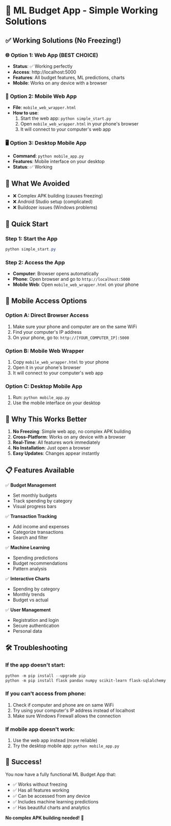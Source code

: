 # 🎉 ML Budget App - Simple Working Solutions

## ✅ **Working Solutions (No Freezing!)**

### 🌐 **Option 1: Web App (BEST CHOICE)**
- **Status**: ✅ Working perfectly
- **Access**: http://localhost:5000
- **Features**: All budget features, ML predictions, charts
- **Mobile**: Works on any device with a browser

### 📱 **Option 2: Mobile Web App**
- **File**: `mobile_web_wrapper.html`
- **How to use**: 
  1. Start the web app: `python simple_start.py`
  2. Open `mobile_web_wrapper.html` in your phone's browser
  3. It will connect to your computer's web app

### 🖥️ **Option 3: Desktop Mobile App**
- **Command**: `python mobile_app.py`
- **Features**: Mobile interface on your desktop
- **Status**: ✅ Working

## 🚫 **What We Avoided**
- ❌ Complex APK building (causes freezing)
- ❌ Android Studio setup (complicated)
- ❌ Buildozer issues (Windows problems)

## 🚀 **Quick Start**

### **Step 1: Start the App**
```powershell
python simple_start.py
```

### **Step 2: Access the App**
- **Computer**: Browser opens automatically
- **Phone**: Open browser and go to `http://localhost:5000`
- **Mobile Web**: Open `mobile_web_wrapper.html` on your phone

## 📱 **Mobile Access Options**

### **Option A: Direct Browser Access**
1. Make sure your phone and computer are on the same WiFi
2. Find your computer's IP address
3. On your phone, go to: `http://[YOUR_COMPUTER_IP]:5000`

### **Option B: Mobile Web Wrapper**
1. Copy `mobile_web_wrapper.html` to your phone
2. Open it in your phone's browser
3. It will connect to your computer's web app

### **Option C: Desktop Mobile App**
1. Run: `python mobile_app.py`
2. Use the mobile interface on your desktop

## 🎯 **Why This Works Better**

1. **No Freezing**: Simple web app, no complex APK building
2. **Cross-Platform**: Works on any device with a browser
3. **Real-Time**: All features work immediately
4. **No Installation**: Just open a browser
5. **Easy Updates**: Changes appear instantly

## 📋 **Features Available**

✅ **Budget Management**
- Set monthly budgets
- Track spending by category
- Visual progress bars

✅ **Transaction Tracking**
- Add income and expenses
- Categorize transactions
- Search and filter

✅ **Machine Learning**
- Spending predictions
- Budget recommendations
- Pattern analysis

✅ **Interactive Charts**
- Spending by category
- Monthly trends
- Budget vs actual

✅ **User Management**
- Registration and login
- Secure authentication
- Personal data

## 🛠️ **Troubleshooting**

### **If the app doesn't start:**
```powershell
python -m pip install --upgrade pip
python -m pip install flask pandas numpy scikit-learn flask-sqlalchemy flask-login werkzeug
```

### **If you can't access from phone:**
1. Check if computer and phone are on same WiFi
2. Try using your computer's IP address instead of localhost
3. Make sure Windows Firewall allows the connection

### **If mobile app doesn't work:**
1. Use the web app instead (more reliable)
2. Try the desktop mobile app: `python mobile_app.py`

## 🎉 **Success!**

You now have a fully functional ML Budget App that:
- ✅ Works without freezing
- ✅ Has all features working
- ✅ Can be accessed from any device
- ✅ Includes machine learning predictions
- ✅ Has beautiful charts and analytics

**No complex APK building needed!** 🚀 